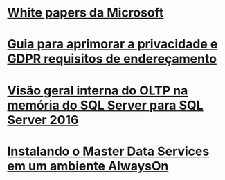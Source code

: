 # [White papers da Microsoft](microsoft-white-papers.md)
# [Guia para aprimorar a privacidade e GDPR requisitos de endereçamento](../relational-databases/security/microsoft-sql-and-the-gdpr-requirements.md) 
# [Visão geral interna do OLTP na memória do SQL Server para SQL Server 2016](../relational-databases/in-memory-oltp/sql-server-in-memory-oltp-internals-for-sql-server-2016.md)
# [Instalando o Master Data Services em um ambiente AlwaysOn](../master-data-services/installing-mds-in-an-alwayson-group-environment/installing-mds-in-an-alwayson-group-environment.md)

